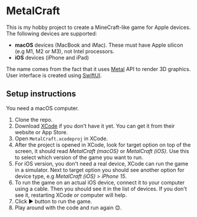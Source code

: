 # MetalCraft

This is my hobby project to create a MineCraft-like game for Apple devices. The following devices are supported:
* **macOS** devices (MacBook and iMac). These must have Apple silicon (e.g M1, M2 or M3), not Intel processors.
* **iOS** devices (iPhone and iPad)

The name comes from the fact that it uses [Metal](https://developer.apple.com/metal/) API to render 3D graphics. User interface is created using [SwiftUI](https://developer.apple.com/xcode/swiftui/).

## Setup instructions

You need a macOS computer.

1) Clone the repo.
2) Download [XCode](https://developer.apple.com/xcode/) if you don't have it yet. You can get it from their website or App Store.
3) Open `MetalCraft.xcodeproj` in XCode.
4) After the project is opened in XCode, look for target option on top of the screen, it should read *MetalCraft (macOS)* or *MetalCraft (iOS)*. Use this to select which version of the game you want to run.
6) For iOS version, you don't need a real device, XCode can run the game in a simulator. Next to target option you should see another option for device type, e.g *MetalCraft (iOS) > iPhone 15*.
7) To run the game on an actual iOS device, connect it to your computer using a cable. Then you should see it in the list of devices. If you don't see it, restarting XCode or computer will help.
8) Click ▶️ button to run the game.
9) Play around with the code and run again 😊.
